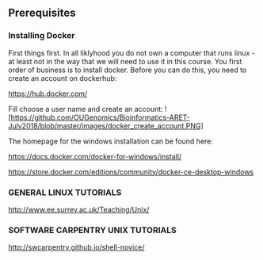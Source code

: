 ## Prerequisites


### Installing Docker

First things first.  In all liklyhood you do not own a computer that runs linux - at least not in the way that we will need to use it in this course.  You first order of business is to install docker. Before you can do this, you need to create an account on dockerhub:

https://hub.docker.com/

Fill choose a user name and create an account:
![https://github.com/OUGenomics/Bioinformatics-ARET-July2018/blob/master/images/docker_create_account.PNG]



The homepage for the windows installation can be found here:

https://docs.docker.com/docker-for-windows/install/



https://store.docker.com/editions/community/docker-ce-desktop-windows




### GENERAL LINUX TUTORIALS

http://www.ee.surrey.ac.uk/Teaching/Unix/

### SOFTWARE CARPENTRY UNIX TUTORIALS

http://swcarpentry.github.io/shell-novice/

